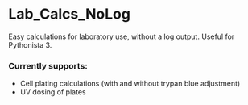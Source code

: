 # Lab_Calcs_NoLog
Easy calculations for laboratory use, without a log output. Useful for Pythonista 3.


### Currently supports:
- Cell plating calculations (with and without trypan blue adjustment)
- UV dosing of plates
